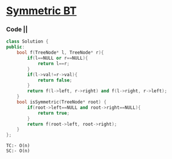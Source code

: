 # [Symmetric BT](https://leetcode.com/problems/symmetric-tree/)

### Code ||

``` .cpp
class Solution {
public:
    bool f(TreeNode* l, TreeNode* r){
        if(l==NULL or r==NULL){
            return l==r;
        }
        if(l->val!=r->val){
            return false;
        }
        return f(l->left, r->right) and f(l->right, r->left);
    }
    bool isSymmetric(TreeNode* root) {
        if(root->left==NULL and root->right==NULL){
            return true;
        }
        return f(root->left, root->right);
    }
};
```

```
TC:- O(n)
SC:- O(n)
```
